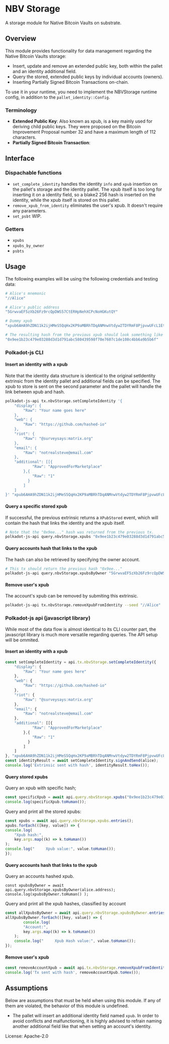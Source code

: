 # NBV Storage
A storage module for Native Bitcoin Vaults on substrate.

## Overview

This module provides functionality for data management regarding the Native Bitcoin Vaults storage: 
- Insert, update and remove an extended public key, both within the pallet and an identity additional field.
- Query the stored, extended public keys by individual accounts (owners).
- Inserting Partially Signed Bitcoin Transactions on-chain.

To use it in your runtime, you need to implement the NBVStorage runtime config, in addition to the `pallet_identity::Config`.

### Terminology

- **Extended Public Key**: Also known as xpub, is a key mainly used for deriving child public keys. They were proposed on the Bitcoin Improvement Proposal number 32 and have a maximum length of 112 characters.
- **Partially Signed Bitcoin Transaction**:

## Interface

### Dispachable functions

- `set_complete_identity` handles the identity `info` and `xpub` insertion on the pallet's storage and the identity pallet. The xpub itself is too long for inserting it on a identity field, so a blake2 256 hash is inserted on the identity, while the xpub itself is stored on this pallet.
- `remove_xpub_from_identity` eliminates the user's xpub. It doesn't require any parameters.
- `set_psbt` WIP. 

### Getters
- `xpubs`
- `xpubs_by_owner`
- `psbts`

## Usage

The following examples will be using the following credentials and testing data:

```bash
# Alice's mnemonic
"//Alice"

# Alice's public address 
"5GrwvaEF5zXb26Fz9rcQpDWS57CtERHpNehXCPcNoHGKutQY"

# Dummy xpub
"xpub6AHA9hZDN11k2ijHMeS5QqHx2KP9aMBRhTDqANMnwVtdyw2TDYRmF8PjpvwUFcL1Et8Hj59S3gTSMcUQ5gAqTz3Wd8EsMTmF3DChhqPQBnU"

# The resulting hash from the previous xpub should look something like this
"0x9ee1b23c479e03288d3d1d791abc580439598f70e7607c1de108c4bb6a9b5b6f"
```

### Polkadot-js CLI

#### **Insert an identity with a xpub**
Note that the identity data structure is identical to the original setIdentity extrinsic from the identity pallet and additional fields can be specified.
The xpub to store is sent on the second parameter and the pallet will handle the link between xpub and hash. 
```bash
polkadot-js-api tx.nbvStorage.setCompleteIdentity '{
    "display": {
        "Raw": "Your name goes here"
    },
    "web": {
        "Raw": "https://github.com/hashed-io"
    },
    "riot": {
        "Raw": "@surveysays:matrix.org"
    },
    "email": {
        "Raw": "notrealsteve@email.com"
    }, 
    "additional": [[{
            "Raw": "ApprovedForMarketplace"
        },{
            "Raw": "1"
          }
        ]
    ]
}' "xpub6AHA9hZDN11k2ijHMeS5QqHx2KP9aMBRhTDqANMnwVtdyw2TDYRmF8PjpvwUFcL1Et8Hj59S3gTSMcUQ5gAqTz3Wd8EsMTmF3DChhqPQBnU" --seed "//Alice"

```

#### **Query a specific stored xpub**
If successful, the previous extrinsic returns a `XPubStored` event, which will contain the hash that links the identity and the xpub itself.
```bash
# Note that the "0x9ee..." hash was returned from the previous tx. 
polkadot-js-api query.nbvStorage.xpubs "0x9ee1b23c479e03288d3d1d791abc580439598f70e7607c1de108c4bb6a9b5b6f"
```

#### **Query accounts hash that links to the xpub**
The hash can also be retrieved by specifying the owner account.
```bash
# This tx should return the previous hash "0x9ee..."
polkadot-js-api query.nbvStorage.xpubsByOwner "5GrwvaEF5zXb26Fz9rcQpDWS57CtERHpNehXCPcNoHGKutQY"
```

#### **Remove user's xpub**
The account's xpub can be removed by submiting this extrinsic. 
```bash
polkadot-js-api tx.nbvStorage.removeXpubFromIdentity --seed "//Alice"
```
### Polkadot-js api (javascript library)
While most of the data flow is almost identical to its CLI counter part, the javascript library is much more versatile regarding queries. The API setup will be ommited.


#### **Insert an identity with a xpub**


```js
const setCompleteIdentity = api.tx.nbvStorage.setCompleteIdentity({
    "display": {
        "Raw": "Your name goes here"
    },
    "web": {
        "Raw": "https://github.com/hashed-io"
    },
    "riot": {
        "Raw": "@surveysays:matrix.org"
    },
    "email": {
        "Raw": "notrealsteve@email.com"
    }, 
    "additional": [[{
            "Raw": "ApprovedForMarketplace"
        },{
            "Raw": "1"
          }
        ]
    ]
}, "xpub6AHA9hZDN11k2ijHMeS5QqHx2KP9aMBRhTDqANMnwVtdyw2TDYRmF8PjpvwUFcL1Et8Hj59S3gTSMcUQ5gAqTz3Wd8EsMTmF3DChhqPQBnU");
const identityResult = await setCompleteIdentity.signAndSend(alice);
console.log('Extrinsic sent with hash', identityResult.toHex());
```
#### **Query stored xpubs**

Query an xpub with specific hash;
```js
const specificXpub = await api.query.nbvStorage.xpubs("0x9ee1b23c479e03288d3d1d791abc580439598f70e7607c1de108c4bb6a9b5b6f");
console.log(specificXpub.toHuman());
```

Query and print all the stored xpubs:
```js
const xpubs = await api.query.nbvStorage.xpubs.entries();
xpubs.forEach(([key, value]) => {
console.log(
    "Xpub hash:",
    key.args.map((k) => k.toHuman())
);
console.log("     Xpub value:", value.toHuman());
});
```

#### **Query accounts hash that links to the xpub**

Query an accounts hashed xpub.
```hash
const xpubsByOwner = await api.query.nbvStorage.xpubsByOwner(alice.address);
console.log(xpubsByOwner.toHuman() );
```

Query and print all the xpub hashes, classified by account 
```js
const allXpubsByOwner = await api.query.nbvStorage.xpubsByOwner.entries();
allXpubsByOwner.forEach(([key, value]) => {
        console.log(
        "Account:",
        key.args.map((k) => k.toHuman())
    );
    console.log("     Xpub Hash value:", value.toHuman());
});

```
#### **Remove user's xpub**

```js
const removeAccountXpub = await api.tx.nbvStorage.removeXpubFromIdentity().signAndSend(alice);
console.log('Tx sent with hash', removeAccountXpub.toHex());
```
## Assumptions

Below are assumptions that must be held when using this module.  If any of
them are violated, the behavior of this module is undefined.

- The pallet will insert an additional identity field named `xpub`. In order to avoid conflicts and malfunctioning, it is highly advised to refrain naming another additional field like that when setting an account's identity.


License: Apache-2.0